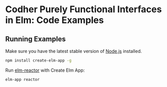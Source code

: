 # Codher Purely Functional Interfaces in Elm: Code Examples

## Running Examples

Make sure you have the latest stable version of [Node.js](https://nodejs.org/en/download/current/) installed.

```sh
npm install create-elm-app -g
```

Run [elm-reactor](https://github.com/elm-lang/elm-reactor) with Create Elm App:

```
elm-app reactor
```